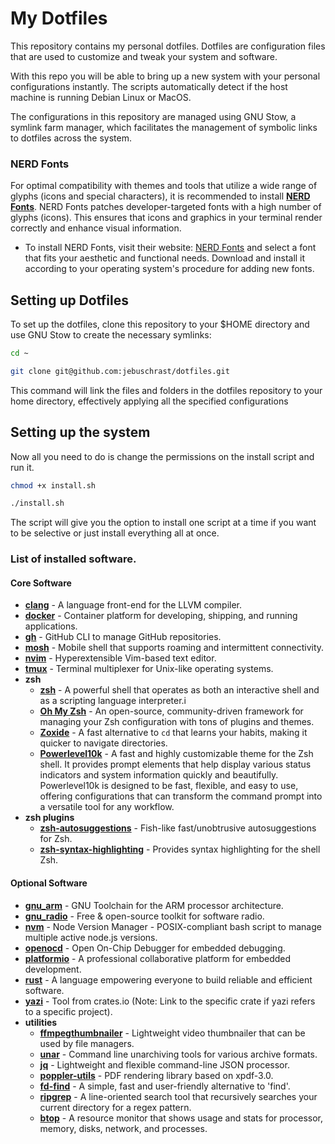# My Dotfiles

This repository contains my personal dotfiles. Dotfiles are configuration files that are used to customize and tweak your system and software.

With this repo you will be able to bring up a new system with your personal configurations instantly. 
The scripts automatically detect if the host machine is running Debian Linux or MacOS.

The configurations in this repository are managed using GNU Stow, a symlink farm manager, which facilitates the management of symbolic links to dotfiles across the system.


### NERD Fonts
For optimal compatibility with themes and tools that utilize a wide range of glyphs (icons and special characters), it is recommended to install [**NERD Fonts**](https://www.nerdfonts.com/). NERD Fonts patches developer-targeted fonts with a high number of glyphs (icons). This ensures that icons and graphics in your terminal render correctly and enhance visual information.

- To install NERD Fonts, visit their website: [NERD Fonts](https://www.nerdfonts.com/font-downloads) and select a font that fits your aesthetic and functional needs. Download and install it according to your operating system's procedure for adding new fonts.


## Setting up Dotfiles

To set up the dotfiles, clone this repository to your $HOME directory and use GNU Stow to create the necessary symlinks:

```bash
cd ~

git clone git@github.com:jebuschrast/dotfiles.git


```

This command will link the files and folders in the dotfiles repository to your home directory, effectively applying all the specified configurations

## Setting up the system

Now all you need to do is change the permissions on the install script and run it.

```bash
chmod +x install.sh

./install.sh

```

The script will give you the option to install one script at a time if you want to be selective or just install everything all at once.

### List of installed software.

#### Core Software
- [**clang**](https://clang.llvm.org/) - A language front-end for the LLVM compiler.
- [**docker**](https://www.docker.com/) - Container platform for developing, shipping, and running applications.
- [**gh**](https://cli.github.com/) - GitHub CLI to manage GitHub repositories.
- [**mosh**](https://mosh.org/) - Mobile shell that supports roaming and intermittent connectivity.
- [**nvim**](https://neovim.io/) - Hyperextensible Vim-based text editor.
- [**tmux**](https://github.com/tmux/tmux) - Terminal multiplexer for Unix-like operating systems.
- **zsh**
  - [**zsh**](https://www.zsh.org/) - A powerful shell that operates as both an interactive shell and as a scripting language interpreter.i
  - [**Oh My Zsh**](https://ohmyz.sh/) - An open-source, community-driven framework for managing your Zsh configuration with tons of plugins and themes.
  - [**Zoxide**](https://github.com/ajeetdsouza/zoxide) - A fast alternative to `cd` that learns your habits, making it quicker to navigate directories.
  - [**Powerlevel10k**](https://github.com/romkatv/powerlevel10k) - A fast and highly customizable theme for the Zsh shell. It provides prompt elements that help display various status indicators and system information quickly and beautifully. Powerlevel10k is designed to be fast, flexible, and easy to use, offering configurations that can transform the command prompt into a versatile tool for any workflow.
- **zsh plugins**
  - [**zsh-autosuggestions**](https://github.com/zsh-users/zsh-autosuggestions) - Fish-like fast/unobtrusive autosuggestions for Zsh.
  - [**zsh-syntax-highlighting**](https://github.com/zsh-users/zsh-syntax-highlighting) - Provides syntax highlighting for the shell Zsh.

#### Optional Software
- [**gnu_arm**](https://developer.arm.com/tools-and-software/open-source-software/developer-tools/gnu-toolchain/gnu-rm) - GNU Toolchain for the ARM processor architecture.
- [**gnu_radio**](https://www.gnuradio.org/) - Free & open-source toolkit for software radio.
- [**nvm**](https://github.com/nvm-sh/nvm) - Node Version Manager - POSIX-compliant bash script to manage multiple active node.js versions.
- [**openocd**](http://openocd.org/) - Open On-Chip Debugger for embedded debugging.
- [**platformio**](https://platformio.org/) - A professional collaborative platform for embedded development.
- [**rust**](https://www.rust-lang.org/) - A language empowering everyone to build reliable and efficient software.
- [**yazi**](https://crates.io/crates/yazi) - Tool from crates.io (Note: Link to the specific crate if yazi refers to a specific project).
- **utilities**
  - [**ffmpegthumbnailer**](https://github.com/dirkvdb/ffmpegthumbnailer) - Lightweight video thumbnailer that can be used by file managers.
  - [**unar**](https://theunarchiver.com/command-line) - Command line unarchiving tools for various archive formats.
  - [**jq**](https://stedolan.github.io/jq/) - Lightweight and flexible command-line JSON processor.
  - [**poppler-utils**](https://poppler.freedesktop.org/) - PDF rendering library based on xpdf-3.0.
  - [**fd-find**](https://github.com/sharkdp/fd) - A simple, fast and user-friendly alternative to 'find'.
  - [**ripgrep**](https://github.com/BurntSushi/ripgrep) - A line-oriented search tool that recursively searches your current directory for a regex pattern.
  - [**btop**](https://github.com/aristocratos/btop) - A resource monitor that shows usage and stats for processor, memory, disks, network, and processes.



